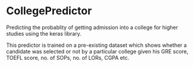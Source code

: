# CollegePredictor

Predicting the probablity of getting admission into a college for higher studies using the keras library.

This predictor is trained on a pre-existing dataset which shows whether a candidate was selected or not by a particular college given his GRE score, TOEFL score, no. of SOPs, no. of LORs, CGPA etc.
